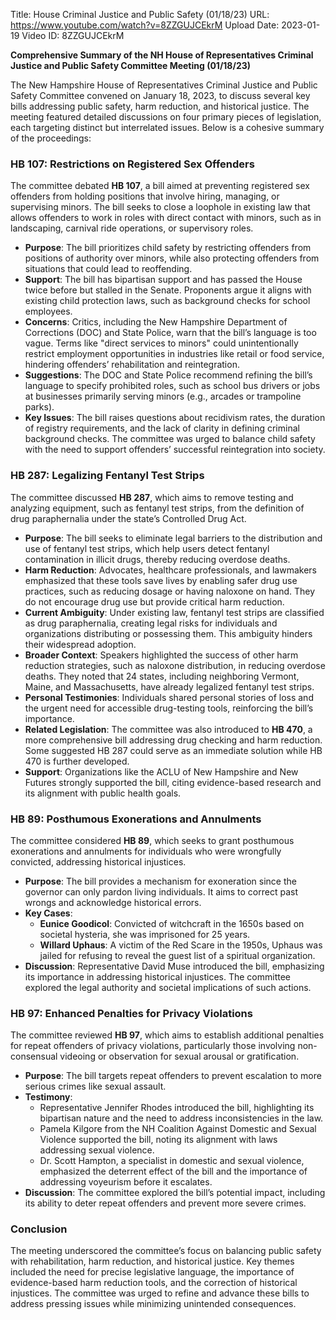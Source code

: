 Title: House Criminal Justice and Public Safety (01/18/23)
URL: https://www.youtube.com/watch?v=8ZZGUJCEkrM
Upload Date: 2023-01-19
Video ID: 8ZZGUJCEkrM

**Comprehensive Summary of the NH House of Representatives Criminal Justice and Public Safety Committee Meeting (01/18/23)**

The New Hampshire House of Representatives Criminal Justice and Public Safety Committee convened on January 18, 2023, to discuss several key bills addressing public safety, harm reduction, and historical justice. The meeting featured detailed discussions on four primary pieces of legislation, each targeting distinct but interrelated issues. Below is a cohesive summary of the proceedings:

### **HB 107: Restrictions on Registered Sex Offenders**
The committee debated **HB 107**, a bill aimed at preventing registered sex offenders from holding positions that involve hiring, managing, or supervising minors. The bill seeks to close a loophole in existing law that allows offenders to work in roles with direct contact with minors, such as in landscaping, carnival ride operations, or supervisory roles.

- **Purpose**: The bill prioritizes child safety by restricting offenders from positions of authority over minors, while also protecting offenders from situations that could lead to reoffending.
- **Support**: The bill has bipartisan support and has passed the House twice before but stalled in the Senate. Proponents argue it aligns with existing child protection laws, such as background checks for school employees.
- **Concerns**: Critics, including the New Hampshire Department of Corrections (DOC) and State Police, warn that the bill’s language is too vague. Terms like "direct services to minors" could unintentionally restrict employment opportunities in industries like retail or food service, hindering offenders’ rehabilitation and reintegration.
- **Suggestions**: The DOC and State Police recommend refining the bill’s language to specify prohibited roles, such as school bus drivers or jobs at businesses primarily serving minors (e.g., arcades or trampoline parks).
- **Key Issues**: The bill raises questions about recidivism rates, the duration of registry requirements, and the lack of clarity in defining criminal background checks. The committee was urged to balance child safety with the need to support offenders’ successful reintegration into society.

### **HB 287: Legalizing Fentanyl Test Strips**
The committee discussed **HB 287**, which aims to remove testing and analyzing equipment, such as fentanyl test strips, from the definition of drug paraphernalia under the state’s Controlled Drug Act.

- **Purpose**: The bill seeks to eliminate legal barriers to the distribution and use of fentanyl test strips, which help users detect fentanyl contamination in illicit drugs, thereby reducing overdose deaths.
- **Harm Reduction**: Advocates, healthcare professionals, and lawmakers emphasized that these tools save lives by enabling safer drug use practices, such as reducing dosage or having naloxone on hand. They do not encourage drug use but provide critical harm reduction.
- **Current Ambiguity**: Under existing law, fentanyl test strips are classified as drug paraphernalia, creating legal risks for individuals and organizations distributing or possessing them. This ambiguity hinders their widespread adoption.
- **Broader Context**: Speakers highlighted the success of other harm reduction strategies, such as naloxone distribution, in reducing overdose deaths. They noted that 24 states, including neighboring Vermont, Maine, and Massachusetts, have already legalized fentanyl test strips.
- **Personal Testimonies**: Individuals shared personal stories of loss and the urgent need for accessible drug-testing tools, reinforcing the bill’s importance.
- **Related Legislation**: The committee was also introduced to **HB 470**, a more comprehensive bill addressing drug checking and harm reduction. Some suggested HB 287 could serve as an immediate solution while HB 470 is further developed.
- **Support**: Organizations like the ACLU of New Hampshire and New Futures strongly supported the bill, citing evidence-based research and its alignment with public health goals.

### **HB 89: Posthumous Exonerations and Annulments**
The committee considered **HB 89**, which seeks to grant posthumous exonerations and annulments for individuals who were wrongfully convicted, addressing historical injustices.

- **Purpose**: The bill provides a mechanism for exoneration since the governor can only pardon living individuals. It aims to correct past wrongs and acknowledge historical errors.
- **Key Cases**:
  - **Eunice Goodicol**: Convicted of witchcraft in the 1650s based on societal hysteria, she was imprisoned for 25 years.
  - **Willard Uphaus**: A victim of the Red Scare in the 1950s, Uphaus was jailed for refusing to reveal the guest list of a spiritual organization.
- **Discussion**: Representative David Muse introduced the bill, emphasizing its importance in addressing historical injustices. The committee explored the legal authority and societal implications of such actions.

### **HB 97: Enhanced Penalties for Privacy Violations**
The committee reviewed **HB 97**, which aims to establish additional penalties for repeat offenders of privacy violations, particularly those involving non-consensual videoing or observation for sexual arousal or gratification.

- **Purpose**: The bill targets repeat offenders to prevent escalation to more serious crimes like sexual assault.
- **Testimony**:
  - Representative Jennifer Rhodes introduced the bill, highlighting its bipartisan nature and the need to address inconsistencies in the law.
  - Pamela Kilgore from the NH Coalition Against Domestic and Sexual Violence supported the bill, noting its alignment with laws addressing sexual violence.
  - Dr. Scott Hampton, a specialist in domestic and sexual violence, emphasized the deterrent effect of the bill and the importance of addressing voyeurism before it escalates.
- **Discussion**: The committee explored the bill’s potential impact, including its ability to deter repeat offenders and prevent more severe crimes.

### **Conclusion**
The meeting underscored the committee’s focus on balancing public safety with rehabilitation, harm reduction, and historical justice. Key themes included the need for precise legislative language, the importance of evidence-based harm reduction tools, and the correction of historical injustices. The committee was urged to refine and advance these bills to address pressing issues while minimizing unintended consequences.